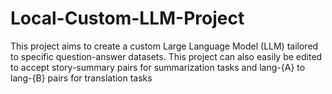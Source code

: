 # Local-Custom-LLM-Project
This project aims to create a custom Large Language Model (LLM) tailored to specific question-answer datasets. This project can also easily be edited to accept story-summary pairs for summarization tasks and lang-{A} to lang-{B} pairs for translation tasks
